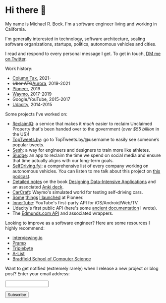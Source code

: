 # Hi there 👋

My name is Michael R. Bock. I'm a software engineer living and working in California.

I'm generally interested in technology, software architecture, scaling software organizations, startups, politics, autonomous vehicles and cities.

I read and respond to every personal message I get. To get in touch, [DM me on Twitter](https://twitter.com/michaelrbock).

Work history:

* [Column Tax](https://www.columntax.com/), 2021-
* ~~Uber ATG~~[Aurora](https://aurora.tech/blog/aurora-is-acquiring-ubers-self-driving-unit-advanced), 2019-2021
* [Pioneer](https://pioneer.app/), 2019
* [Waymo](https://waymo.com/), 2017-2019
* Google/YouTube, 2015-2017
* [Udacity](https://www.udacity.com/), 2014-2015

Some projects I've worked on:

* [ReclaimIQ](https://reclaimiq.com): a service that makes it _much_ easier to reclaim Unclaimed Property that's been handed over to the government (_over $55 billion_ in the US)!
* [TopTweets.by](https://toptweets.by/): go to TopTweets.by/@username to easily see someone’s popular tweets.
* [Sesh](http://getsesh.io):
  a way for engineers and designers to train more like athletes.
* [Sludge](http://sludge.life):
  an app to reclaim the time we spend on social media and ensure that time
  actually aligns with our long-term goals.
* [SelfDriving.fyi](http://selfdriving.fyi):
  a comprehensive list of every company working on autonomous vehicles. You can listen to me
  talk about this project on
  [this podcast](https://podcast.matsherman.com/332-michel-bock-selfdrivingfyi-on-all-things-self-driving-cars/).
* [Detailed notes](https://github.com/michaelrbock/notes/tree/master/books/designing-data-intensive-applications)
  on the book [Designing Data-Intensive Applications](https://dataintensive.net/)
  and an associated [Anki deck](https://ankiweb.net/shared/info/648324831).
* [CarCraft](https://www.theatlantic.com/technology/archive/2017/08/inside-waymos-secret-testing-and-simulation-facilities/537648/):
  Waymo's simulated world for testing self-driving cars.
* [Some](https://pioneer.app/blog/pioneer-multiplayer/)
  [things](https://pioneer.app/blog/advisor-chat/) [I launched](https://pioneer.app/blog/the-infinite-tournament/)
  at Pioneer.
* [InnerTube](https://gizmodo.com/how-project-innertube-helped-pull-youtube-out-of-the-gu-1704946491):
  YouTube's first-party API for iOS/Android/Web/TV.
* Udacity's first public API
  (here's some [ancient documentation](https://s3.amazonaws.com/content.udacity-data.com/techdocs/UdacityCourseCatalogAPIDocumentation-v0.pdf) I wrote).
* The [Edmunds.com API](https://github.com/EdmundsAPI) and associated wrappers.

Looking to improve as a software engineer? Here are some resources I highly
recommend:

* [interviewing.io](https://iio.sh/r/HpHf)
* [Pramp](https://www.pramp.com/invt/YanMVOzEBgHzPJY4JKNZ)
* [Triplebyte](https://triplebyte.com/iv/MOiyVhC/cp/header)
* [A-List](https://alist.co/candidates/refer/5207)
* [Bradfield School of Computer Science](https://bradfieldcs.com)

<form action="https://tinyletter.com/michaelrbock" method="post" target="popupwindow" onsubmit="window.open('https://tinyletter.com/michaelrbock', 'popupwindow', 'scrollbars=yes,width=800,height=600');return true"><p><label for="tlemail">Want to get notified (extremely rarely) when I release a new project or blog post? Enter your email address:</label></p><p><input type="text" style="width:140px" name="email" id="tlemail" /></p><input type="hidden" value="1" name="embed"/><input type="submit" value="Subscribe" /></form>
